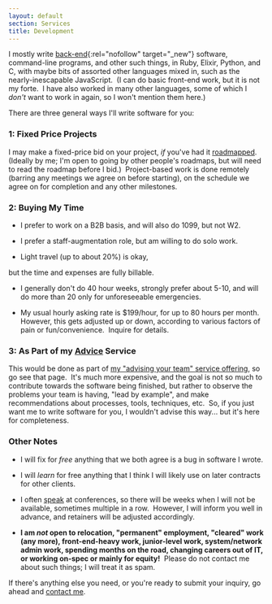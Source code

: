 ```yaml
---
layout: default
section: Services
title: Development
---
```


I mostly write
[back-end](https://en.wikipedia.org/wiki/Front_and_back_ends){:rel="nofollow" target="_new"}
software,
command-line programs,
and other such things,
in Ruby, Elixir, Python, and C,
with maybe bits of assorted other languages mixed in,
such as the nearly-inescapable JavaScript.&nbsp;
(I can do basic front-end work,
but it is not my forte.&nbsp;
I have also worked in
many other languages,
some of which I _don't_ want to work in again,
so I won't mention them here.)

There are three general ways I'll write software for you:

### 1: Fixed Price Projects

I may make a fixed-price bid on your project,
_if_ you've had it [roadmapped](roadmapping).&nbsp;
(Ideally by me;
I'm open to going by other people's roadmaps,
but will need to read the roadmap before I bid.)&nbsp;
Project-based work is done remotely
(barring any meetings we agree on before starting),
on the schedule we agree on
for completion and any other milestones.

### 2: Buying My Time

<!--
- You _must_ already have good
software engineering
processes and tooling
set up.&nbsp;
(If you don't, perhaps you need
[my advice service](advice)
first!)
-->

- I prefer to work on a B2B basis,
and will also do 1099, but not W2.

- I prefer a staff-augmentation role,
but am willing to do solo work.

- Light travel (up to about 20%) is okay,
<!--
meaning up to one trip per month,
lasting up to one week,
including the travel time,
which is billable.&nbsp;
You pay all expenses.
-->
but the time and expenses are fully billable.

- I generally don't do 40 hour weeks,
strongly prefer about 5-10,
and will do more than 20
only for unforeseeable emergencies.

- My usual hourly asking rate
is $199/hour,
for up to 80 hours per month.&nbsp;
However, this gets adjusted up or down,
according to various factors of
pain or fun/convenience.&nbsp;
Inquire for details.
<!--
such as a level of effort about 10 hours/month or less (15% off),
about 20 (10% off),
about 40 (5% off),
working in Elixir (10% off),
working through an agency (10% off)
working on retainer (5% off),
working in C (20% extra), or
tracking time closer than full hours
(1% per increment that fits in an hour).&nbsp;
So for example,
if you want me to work
about 10 hours a month,
on retainer,
in Elixir,
through an agency,
you get a discount of 15% + 5% + 10% + 10%,
which makes a whopping 40% off!
-->

### 3: As Part of my [Advice](advice) Service

This would be done as part of
[my "advising your team" service offering](advice),
so go see that page.&nbsp;
It's much more expensive,
and the goal is
not so much to contribute towards the software being finished,
but rather to observe the problems your team is having,
"lead by example",
and make recommendations
about processes, tools, techniques, etc.&nbsp;
So, if you just want me to write software for you,
I wouldn't advise this way...
but it's here for completeness.


### Other Notes

- I will fix for _free_
anything that we both agree is a bug
in software I wrote.

- I will _learn_ for free
anything that I think I will likely use
on later contracts for other clients.

- I often [speak](speaking) at conferences,
so there will be weeks when I will not be available,
sometimes multiple in a row.&nbsp;
However, I will inform you well in advance,
and retainers will be adjusted accordingly.&nbsp;

- **I am _not_ open to
relocation,
"permanent" employment,
"cleared" work (any more),
front-end-heavy work,
junior-level work,
system/network admin work,
spending months on the road,
changing careers out of IT,
or
working on-spec or mainly for equity!**&nbsp;
Please do not contact me about such things;
I will treat it as spam<!--,
which may include publicly ridiculing you and your company-->.

If there's anything else you need,
or you're ready to submit your inquiry,
go ahead and
[contact me](contact).

